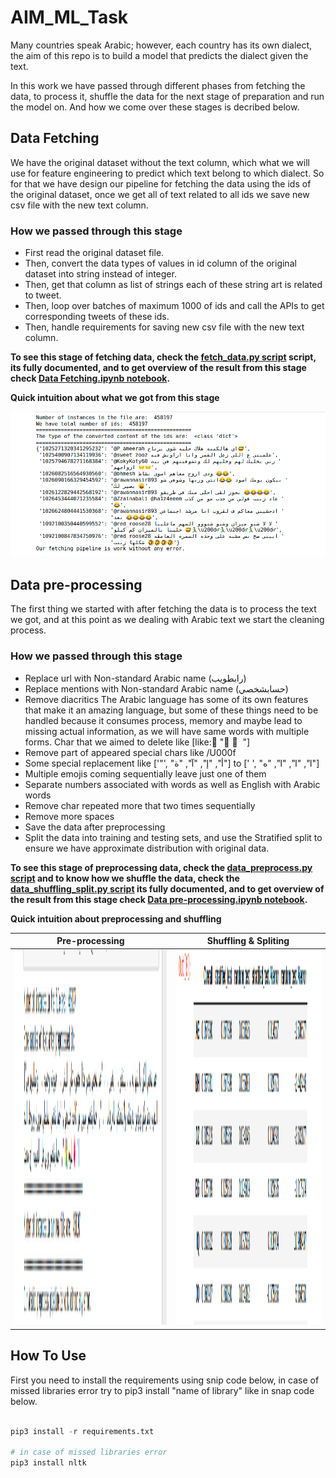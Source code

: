 # AIM_ML_Task


Many countries speak Arabic; however, each country has its own dialect, the aim of this repo is to build a model that predicts the dialect given the text.

In this work we have passed through different phases from fetching the data, to process it, shuffle the data for the next stage of preparation and run the model on. And how we come over these stages is decribed below.

## Data Fetching

We have the original dataset without the text column, which what we will use for feature engineering to predict which text belong to which dialect. So for that we have design our pipeline for fetching the data using the ids of the original dataset, once we get all of text related to all ids we save new csv file with the new text column.

### How we passed through this stage

- First read the original dataset file.
- Then, convert the data types of values in id column of the original dataset into string instead of integer.
- Then, get that column as list of strings each of these string art is related to tweet.
- Then, loop over batches of maximum 1000 of ids and call the APIs to get corresponding tweets of these ids.
- Then, handle requirements for saving new csv file with the new text column.


**To see this stage of fetching data, check the [fetch_data.py script](https://github.com/Abdelrahmanrezk/AIM_ML_Task/blob/main/fetch_data.py) script, its fully documented, and to get overview of the result from this stage check [Data Fetching.ipynb notebook](https://github.com/Abdelrahmanrezk/AIM_ML_Task/blob/main/Data%20Fetching.ipynb).**

**Quick intuition about what we got from this stage**

![Fetching Data Pipeline](images/fetching_data.png)


















## Data pre-processing

The first thing we started with after fetching the data is to process the text we got, and at this point as 
we dealing with Arabic text we start the cleaning process.


### How we passed through this stage
- Replace url with Non-standard Arabic name (رابطويب)
- Replace mentions with Non-standard Arabic name (حسابشخصي)
- Remove diacritics
	The Arabic language has some of its own features that make it an amazing language, but some of these things need to be handled because it consumes process, memory and maybe lead to missing actual information, as we will have same words with multiple forms.
	Char that we aimed to delete like [like: َ" ُ ْ "]
- Remove part of appeared special chars like /U000f
- Some special replacement like ['&quot;', "أ", "إ", "آ", "ة"] to [' ', "ا", "ا", "ا", "ه"]
- Multiple emojis coming sequentially leave just one of them
- Separate numbers associated with words as well as English with Arabic words
- Remove char repeated more that two times sequentially
- Remove more spaces
- Save the data after preprocessing
- Split the data into training and testing sets, and use the Stratified split to ensure we have approximate distribution with original data.

**To see this stage of preprocessing data, check the [data_preprocess.py script](https://github.com/Abdelrahmanrezk/AIM_ML_Task/blob/main/data_preprocess.py) and to know how we shuffle the data, check the [data_shuffling_split.py script](https://github.com/Abdelrahmanrezk/AIM_ML_Task/blob/main/data_shuffling_split.py) its fully documented, and to get overview of the result from this stage check [Data pre-processing.ipynb notebook](https://github.com/Abdelrahmanrezk/AIM_ML_Task/blob/main/Data%20pre-processing.ipynb).**

**Quick intuition about preprocessing and shuffling**

Pre-processing            |  Shuffling & Spliting
:-------------------------:|:-------------------------:
<img src="images/pre-processing_data.png" height="600" width="600"/> |  <img src="images/shuffling_data.png" height="600" width="600"/>

## How To Use

First you need to install the requirements using snip code below, in case of missed libraries error try to pip3 install "name of library" like in snap code below.

```python

pip3 install -r requirements.txt

# in case of missed libraries error
pip3 install nltk

```


